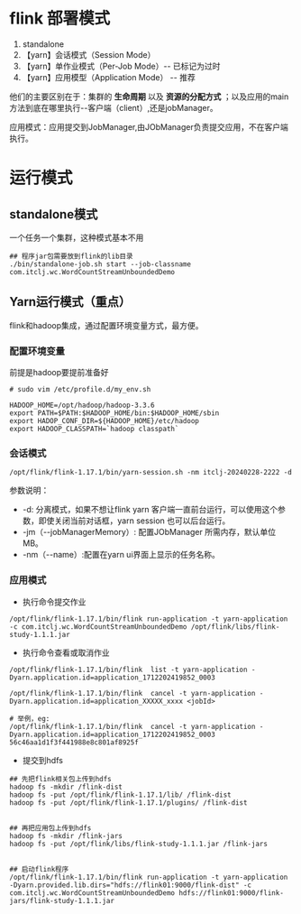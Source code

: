 # flink 部署模式

1. standalone
2. 【yarn】会话模式（Session Mode）
3. 【yarn】单作业模式（Per-Job Mode）-- 已标记为过时
4. 【yarn】应用模型（Application Mode） -- 推荐

他们的主要区别在于：集群的 **生命周期** 以及 **资源的分配方式** ；以及应用的main方法到底在哪里执行--客户端（client）,还是jobManager。

应用模式：应用提交到JobManager,由JObManager负责提交应用，不在客户端执行。

# 运行模式
## standalone模式

一个任务一个集群，这种模式基本不用
````shell
## 程序jar包需要放到flink的lib目录
./bin/standalone-job.sh start --job-classname com.itclj.wc.WordCountStreamUnboundedDemo
````
## Yarn运行模式（重点）
flink和hadoop集成，通过配置环境变量方式，最方便。

### 配置环境变量
前提是hadoop要提前准备好
````shell
# sudo vim /etc/profile.d/my_env.sh

HADOOP_HOME=/opt/hadoop/hadoop-3.3.6
export PATH=$PATH:$HADOOP_HOME/bin:$HADOOP_HOME/sbin
export HADOP_CONF_DIR=${HADOOP_HOME}/etc/hadoop
export HADOOP_CLASSPATH=`hadoop classpath`
````

###  会话模式

```shell
/opt/flink/flink-1.17.1/bin/yarn-session.sh -nm itclj-20240228-2222 -d 
```
参数说明：
- -d: 分离模式，如果不想让flink yarn 客户端一直前台运行，可以使用这个参数，即使关闭当前对话框，yarn session 也可以后台运行。
- -jm（--jobManagerMemory）: 配置JObManager 所需内存，默认单位 MB。
- -nm（--name）:配置在yarn ui界面上显示的任务名称。

###  应用模式

- 执行命令提交作业
```shell
/opt/flink/flink-1.17.1/bin/flink run-application -t yarn-application -c com.itclj.wc.WordCountStreamUnboundedDemo /opt/flink/libs/flink-study-1.1.1.jar

```

- 执行命令查看或取消作业
```shell
/opt/flink/flink-1.17.1/bin/flink  list -t yarn-application -Dyarn.application.id=application_1712202419852_0003	

/opt/flink/flink-1.17.1/bin/flink  cancel -t yarn-application -Dyarn.application.id=application_XXXXX_xxxx <jobId>

# 举例，eg:
/opt/flink/flink-1.17.1/bin/flink  cancel -t yarn-application -Dyarn.application.id=application_1712202419852_0003 56c46aa1d1f3f441988e8c801af8925f

```

- 提交到hdfs
```shell
## 先把flink相关包上传到hdfs
hadoop fs -mkdir /flink-dist
hadoop fs -put /opt/flink/flink-1.17.1/lib/ /flink-dist
hadoop fs -put /opt/flink/flink-1.17.1/plugins/ /flink-dist


## 再把应用包上传到hdfs
hadoop fs -mkdir /flink-jars
hadoop fs -put /opt/flink/libs/flink-study-1.1.1.jar /flink-jars


## 启动flink程序
/opt/flink/flink-1.17.1/bin/flink run-application -t yarn-application -Dyarn.provided.lib.dirs="hdfs://flink01:9000/flink-dist" -c com.itclj.wc.WordCountStreamUnboundedDemo hdfs://flink01:9000/flink-jars/flink-study-1.1.1.jar
```